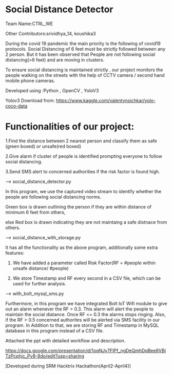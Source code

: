# Social Distance Detector

Team Name:CTRL_WE

Other Contributors:srividhya_14, koushika3


During the covid 19 pandemic the main priority is the following of covid19 protocols. Social Distancing of 6 feet must be strictly followed between any 2 person. But it has been observed that People are not following social distancing(>6 feet) and are moving in clusters.

To ensure social distancing is maintained strictly , our project monitors the people walking on the streets with the help of CCTV camera / second hand mobile phone cameras.

Developed using :Python , OpenCV , YoloV3

Yolov3 Download from: https://www.kaggle.com/valentynsichkar/yolo-coco-data

# Functionalities of our project:

1.Find the distance between 2 nearest person and classify them as safe (green boxed) or unsafe(red boxed) <br/>


2.Give alarm if cluster of people is identified prompting everyone to follow social distancing. <br/>


3.Send SMS alert to concerned authorities if the risk factor is found high. <br/>

--> social_distance_detector.py

 
 In this program, we use the captured video stream to identify whether the people are following social distancing norms.
 
 Green box is drawn outlining the person if they are within distance of minimum 6 feet from others, 
 
 else Red box is drawn indicating they are not maintaing a safe distnace from others.

--> social_distance_with_storage.py


It has all the functionality as the above program, additionally some extra features:

   1. We have added a parameter called Risk Factor(RF = #people within unsafe distance/ #people) 

   2. We store Timestamp and RF every second in a CSV file, which can be used for further analysis.

--> with_bolt_mysql_sms.py

   Furthermore, in this program we have integrated Bolt IoT Wifi module to give out an alarm whenever the RF > 0.3. This alarm will alert the people to maintain the social diatance. Once RF <= 0.3 the alarms stops ringing. Also, if the RF > 0.5 concerned authorites will be alerted via SMS facility in our program. In Addition to that, we are storing RF and Timestamp in MySQL database in this program instead of a CSV file.


Attached the ppt with detailed workflow and description. <br/>


https://docs.google.com/presentation/d/1oqNJy7FIPf_ngDeQmhDqBee6VBjTzPcphjc_Pv8-8do/edit?usp=sharing

[Developed during SRM Hacktrix Hackathon(April2-April4)]

